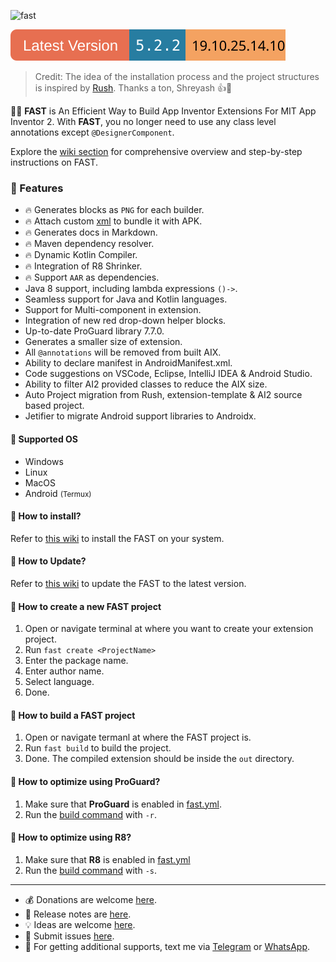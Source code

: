![fast](https://github.com/user-attachments/assets/1af854f5-fdb8-493a-8f07-be58ed8c2af3)

<img src="https://raw.githubusercontent.com/jewelshkjony/fast-cli/refs/heads/main/schema/version.svg" alt="Version Badge"/>

> Credit: The idea of the installation process and the project structures is inspired by [Rush](https://github.com/shreyashsaitwal/rush-cli/tree/main). Thanks a ton, Shreyash 👍🎁

🏃‍♂️ **FAST** is An Efficient Way to Build App Inventor Extensions For MIT App Inventor 2. With **FAST**, you no longer need to use any class level annotations except `@DesignerComponent`.

Explore the [wiki section](https://github.com/jewelshkjony/fast-cli/wiki) for comprehensive overview and step-by-step instructions on FAST.

### 🌟 Features
- 🔥 Generates blocks as `PNG` for each builder.
- 🔥 Attach custom [xml](https://github.com/mit-cml/appinventor-sources/pull/3292) to bundle it with APK.
- 🔥 Generates docs in Markdown.
- 🔥 Maven dependency resolver.
- 🔥 Dynamic Kotlin Compiler.
- 🔥 Integration of R8 Shrinker.
- 🔥 Support `AAR` as dependencies.
- Java 8 support, including lambda expressions `()->`.
- Seamless support for Java and Kotlin languages.
- Support for Multi-component in extension.
- Integration of new red drop-down helper blocks.
- Up-to-date ProGuard library 7.7.0.
- Generates a smaller size of extension.
- All `@annotations` will be removed from built AIX.
- Ability to declare manifest in AndroidManifest.xml.
- Code suggestions on VSCode, Eclipse, IntelliJ IDEA & Android Studio.
- Ability to filter AI2 provided classes to reduce the AIX size.
- Auto Project migration from Rush, extension-template & AI2 source based project.
- Jetifier to migrate Android support libraries to Androidx.

#### 🤝 Supported OS
- Windows
- Linux
- MacOS
- Android <small>(Termux)</small>

#### 🤔 How to install?
Refer to [this wiki](https://github.com/jewelshkjony/fast-cli/wiki/Installation) to  install the FAST on your system.

#### 🤔 How to Update?
Refer to [this wiki](https://github.com/jewelshkjony/fast-cli/wiki/Upgradation) to update the FAST to the latest version.

#### 🤔 How to create a new FAST project
1. Open or navigate terminal at where you want to create your extension project.
2. Run `fast create <ProjectName>`
3. Enter the package name.
4. Enter author name.
5. Select language.
6. Done.

#### 🤔 How to build a FAST project
1. Open or navigate termanl at where the FAST project is.
2. Run `fast build` to build the project.
3. Done. The compiled extension should be inside the `out` directory.

#### 🤔 How to optimize using ProGuard?
1. Make sure that **ProGuard** is enabled in [fast.yml](https://github.com/jewelshkjony/fast-cli/wiki/Config%E2%80%90File%E2%80%90(fast.yml)).
2. Run the [build command](https://github.com/jewelshkjony/fast-cli/wiki/Build%E2%80%90Command) with `-r`.

#### 🤔 How to optimize using R8?
1. Make sure that **R8** is enabled in [fast.yml](https://github.com/jewelshkjony/fast-cli/wiki/Config%E2%80%90File%E2%80%90(fast.yml))
2. Run the [build command](https://github.com/jewelshkjony/fast-cli/wiki/Build%E2%80%90Command) with `-s`.
* **

* 💰 Donations are welcome [here](https://buymeacoffee.com/jewelshkjony).
* 📝 Release notes are [here](https://github.com/jewelshkjony/fast-cli/blob/main/ReleaseNotes.md).
* 💡 Ideas are welcome [here](https://github.com/jewelshkjony/fast-cli/discussions).
* 🐛 Submit issues [here](https://github.com/jewelshkjony/fast-cli/issues).
* 🤝 For getting additional supports, text me via [Telegram](https://t.me/jewelshkjony) or [WhatsApp](https://wa.me/8801775668913).
